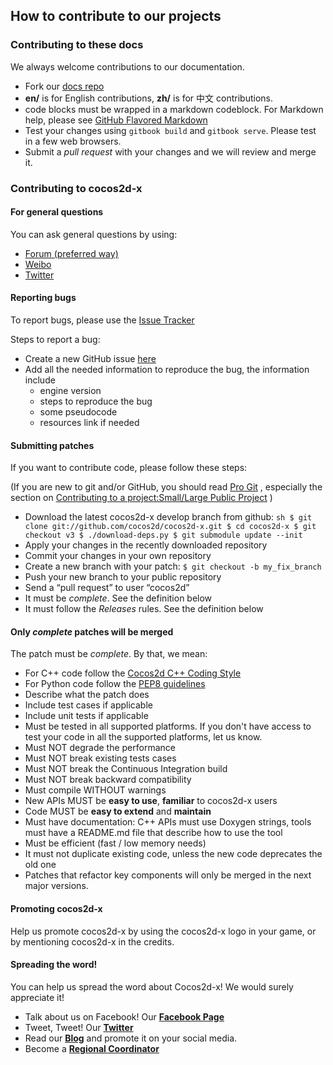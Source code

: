 ## How to contribute to our projects

### Contributing to these docs
We always welcome contributions to our documentation.

  - Fork our [docs repo](https://github.com/cocos2d/cocos2d-x-docs)
  - __en/__ is for English contributions, __zh/__ is for 中文 contributions.
  - code blocks must be wrapped in a markdown codeblock. For Markdown help, please see [GitHub Flavored Markdown](https://github.github.com/gfm/)
  - Test your changes using `gitbook build` and `gitbook serve`. Please test in a few web browsers.
  - Submit a *pull request* with your changes and we will review and merge it.

### Contributing to cocos2d-x

#### For general questions
You can ask general questions by using:

  -   [Forum (preferred way)]( https://discuss.cocos2d-x.org/)
  -   [Weibo]( https://t.sina.com.cn/cocos2dx)
  -   [Twitter](https://www.twitter.com/cocos2dx)

#### Reporting bugs
To report bugs, please use the [Issue Tracker](https://github.com/cocos2d/cocos2d-x/issues)

Steps to report a bug:

  - Create a new GitHub issue  [here](https://github.com/cocos2d/cocos2d-x/issues/new)
  - Add all the needed information to reproduce the bug, the information include
    - engine version
    - steps to reproduce the bug
    - some pseudocode
    - resources link if needed

#### Submitting patches
If you want to contribute code, please follow these steps:

(If you are new to git and/or GitHub, you should read [Pro Git](http://progit.org/book/) , especially the section on [Contributing to a project:Small/Large Public Project](http://progit.org/book/ch5-2.html#public_small_project) )

  -   Download the latest cocos2d-x develop branch from github:
    ```sh
    $ git clone git://github.com/cocos2d/cocos2d-x.git
    $ cd cocos2d-x
    $ git checkout v3
    $ ./download-deps.py
    $ git submodule update --init
    ```
  -   Apply your changes in the recently downloaded repository
  -   Commit your changes in your own repository
  -   Create a new branch with your patch: `$ git checkout -b my_fix_branch`
  -   Push your new branch to your public repository
  -   Send a “pull request” to user “cocos2d”
  -   It must be _complete_. See the definition below
  -   It must follow the _Releases_ rules. See the definition below

#### Only _complete_ patches will be merged
The patch must be _complete_. By that, we mean:

  -   For C++ code follow the [Cocos2d C++ Coding Style](https://github.com/cocos2d/cocos2d-x/blob/v3/docs/CODING_STYLE.md)
  -   For Python code follow the [PEP8 guidelines](https://www.python.org/dev/peps/pep-0008)
  -   Describe what the patch does
  -   Include test cases if applicable
  -   Include unit tests if applicable
  -   Must be tested in all supported platforms. If you don't have access to test your code in all the supported platforms, let us know.
  -   Must NOT degrade the performance
  -   Must NOT break existing tests cases
  -   Must NOT break the Continuous Integration build
  -   Must NOT break backward compatibility
  -   Must compile WITHOUT warnings
  -   New APIs MUST be **easy to use**, **familiar** to cocos2d-x users
  -   Code MUST be **easy to extend** and **maintain**
  -   Must have documentation: C++ APIs must use Doxygen strings, tools must have a README.md file that describe how to use the tool
  -   Must be efficient (fast / low memory needs)
  -   It must not duplicate existing code, unless the new code deprecates the old one
  -   Patches that refactor key components will only be merged in the next major versions.

#### Promoting cocos2d-x
Help us promote cocos2d-x by using the cocos2d-x logo in your game, or by mentioning cocos2d-x in the credits.

#### Spreading the word!
You can help us spread the word about Cocos2d-x! We would surely appreciate it!

  * Talk about us on Facebook! Our [__Facebook Page__](https://www.facebook.com/cocos2dx/)
  * Tweet, Tweet! Our [__Twitter__](https://twitter.com/cocos2dx)
  * Read our [__Blog__](https://blog.Cocos2d-x.org/) and promote it on your social media.
  * Become a [__Regional Coordinator__](https://discuss.Cocos2d-x.org/t/we-need-regional-coordinators/24104)

